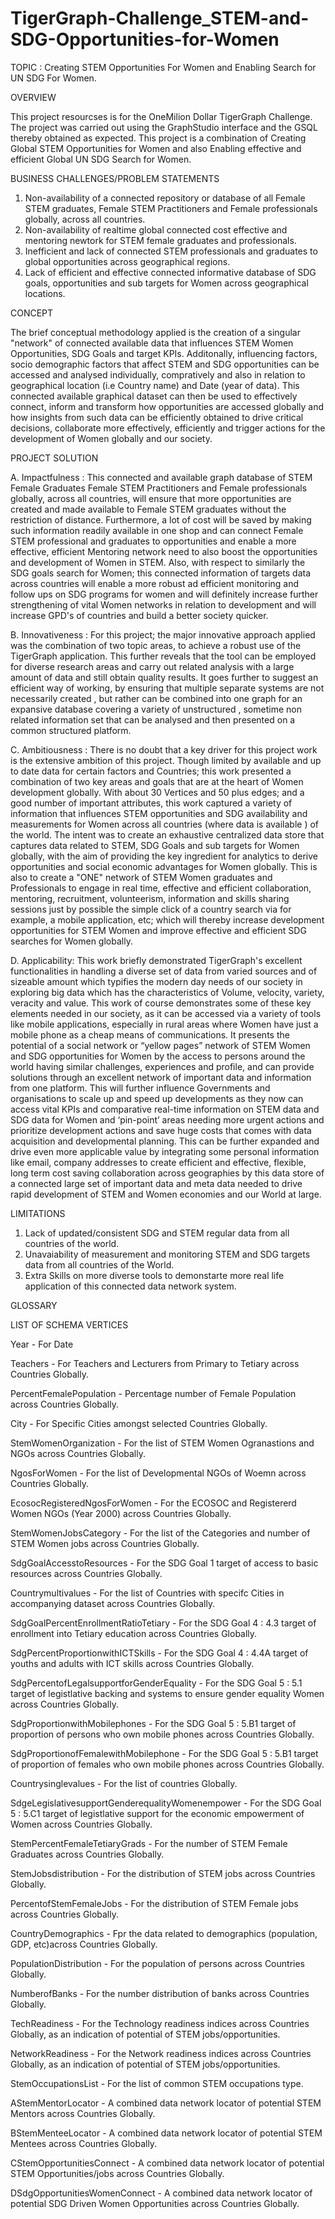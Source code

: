 # TigerGraph-Challenge_STEM-and-SDG-Opportunities-for-Women
TOPIC :   Creating STEM Opportunities For Women and Enabling Search for UN SDG For Women.




OVERVIEW

This project resourcses is for the OneMilion Dollar TigerGraph Challenge. The project was carried out using the GraphStudio interface and the GSQL thereby obtained as expected. This project is a combination of Creating Global STEM Opportunities for Women and also Enabling effective and efficient Global UN SDG Search for Women.



BUSINESS CHALLENGES/PROBLEM STATEMENTS

1. Non-availability of a connected repository or database of all Female STEM graduates, Female STEM Practitioners and Female professionals globally, across all countries.
2. Non-availability of realtime global connected cost effective and mentoring newtork for STEM female graduates and professionals.
3. Inefficient and lack of connected STEM professionals and graduates to global opportunities across geographical regions.
4. Lack of efficient and effective connected informative database of SDG goals, opportunities and sub targets for Women across geographical locations. 



CONCEPT

The brief conceptual methodology applied is the creation of a singular "network" of connected available data that influences STEM Women Opportunities, SDG Goals and target KPIs. Additonally, influencing factors, socio demographic factors that affect STEM and SDG opportunities can be accessed and analysed individually, compratively and also in relation to geographical location (i.e Country name) and Date (year of data). This connected available graphical dataset can then be used to effectively connect, inform and transform how opportunities are accessed globally and how insights from such data can be efficiently obtained to drive critical decisions, collaborate more effectively, efficiently and trigger actions for the development of Women globally and our society.



PROJECT SOLUTION

A.	Impactfulness :  This connected and available graph database of STEM Female Graduates Female STEM Practitioners and Female professionals globally, across all countries, will ensure that more opportunities are created and made available to Female STEM graduates without the restriction of distance. Furthermore, a lot of cost will be saved by making such information readily available in one shop and can connect Female STEM professional and graduates to opportunities and enable a more effective, efficient Mentoring network need to also boost the opportunities and development of Women in STEM. Also, with respect to similarly the SDG goals search for Women; this connected information of targets data across countries will enable a more robust ad efficient monitoring and follow ups on SDG programs for women and will definitely increase further strengthening of vital Women networks in relation to development and will increase GPD's of countries and build a better society quicker.

B.  Innovativeness : For this project; the major innovative approach applied was the combination of two topic areas, to achieve a robust use of the TigerGraph application. This further reveals that the tool can be employed for diverse research areas and carry out related analysis with a large amount of data and still obtain quality results. It goes further to suggest an efficient way of working, by ensuring that multiple separate systems are not necessarily created , but rather can be combined into one graph for an expansive database covering a variety of unstructured , sometime non related information set that can be analysed and then presented on a common structured platform.

C.	Ambitiousness : There is no doubt that a key driver for this project work is the extensive ambition of this project. Though limited by available and up to date data for certain factors and Countries; this work presented a combination of two key areas and goals that are at the heart of Women development globally. With about 30 Vertices and 50 plus edges; and a good number of important attributes, this work captured a variety of information that influences STEM opportunities and SDG availability and measurements for Women across all countries (where data is available ) of the world. The intent was to create an exhaustive centralized data store that captures data related to STEM, SDG Goals and sub targets for Women globally, with the aim of providing the key ingredient for analytics to derive opportunities and social economic advantages for Women globally. This is also to create a "ONE" network of STEM Women graduates and Professionals to engage in real time, effective and efficient collaboration, mentoring, recruitment, volunteerism, information and skills sharing sessions just by possible the simple click of a country search via for example, a mobile application, etc; which will thereby increase development opportunities for STEM Women and improve effective and efficient SDG searches for Women globally.

D. Applicability:  This work briefly demonstrated TigerGraph's excellent functionalities in handling a  diverse set of data from varied sources and of sizeable amount which typifies the modern day needs of our society in exploring big data which has the characteristics of Volume, velocity, variety, veracity and value. This work of course demonstrates some of these key elements needed in our society, as it can be accessed via a variety of tools like mobile applications, especially in rural areas where Women have just a mobile phone as a cheap means of communications. It presents the potential of a social network or “yellow pages” network of STEM Women and SDG opportunities for Women by the access to persons around the world having similar challenges, experiences and profile, and can provide solutions through an excellent network of important data and information from one platform. This will further influence Governments and organisations to scale up and speed up developments as they now can access vital KPIs and comparative real-time information on STEM data and SDG data for Women and ‘pin-point’ areas needing more urgent actions and prioritize development actions and save huge costs that comes with data acquisition and developmental planning. This can be further expanded and drive even more applicable value by integrating some personal information like email, company addresses to create efficient and effective, flexible, long term cost saving collaboration across geographies by this data store of a connected large set of important data and meta data needed to drive rapid development of STEM and Women economies and our World at large.



LIMITATIONS

1.  Lack of updated/consistent SDG and STEM regular data from all countries of the world.
2.  Unavaiability of measurement and monitoring STEM and SDG targets data from all countries of the World.
3.  Extra Skills on more diverse tools to demonstarte more real life application of this connected data network system.





GLOSSARY


LIST OF SCHEMA VERTICES


Year   -   For Date


Teachers  - For Teachers and Lecturers from Primary to Tetiary across Countries Globally.


PercentFemalePopulation - Percentage number of Female Population across Countries Globally.


City  - For Specific Cities amongst selected Countries Globally.


StemWomenOrganization  -  For the list of STEM Women Ogranastions and NGOs across Countries Globally.


NgosForWomen  - For the list of Developmental NGOs of Woemn across Countries Globally.


EcosocRegisteredNgosForWomen  - For the ECOSOC and Registererd Women NGOs (Year 2000) across Countries Globally.


StemWomenJobsCategory  -  For the list of the Categories and number of STEM Women  jobs across Countries Globally.


SdgGoalAccesstoResources  -  For the SDG Goal 1 target of access to basic resources across Countries Globally.


Countrymultivalues - For the list of Countries with specifc Cities in accompanying dataset across Countries Globally.


SdgGoalPercentEnrollmentRatioTetiary - For the SDG Goal 4 : 4.3 target of enrollment into Tetiary education across Countries Globally.


SdgPercentProportionwithICTSkills - For the SDG Goal 4 : 4.4A target of youths and adults with ICT skills across Countries Globally.


SdgPercentofLegalsupportforGenderEquality - For the SDG Goal 5 : 5.1 target of legistlative backing and systems to ensure gender equality Women across Countries Globally.


SdgProportionwithMobilephones - For the SDG Goal 5 : 5.B1 target of proportion of persons who own mobile phones across Countries Globally.


SdgProportionofFemalewithMobilephone - For the SDG Goal 5 : 5.B1 target of proportion of females who own mobile phones across Countries Globally.


Countrysinglevalues - For the list of countries Globally.


SdgeLegislativesupportGenderequalityWomenempower - For the SDG Goal 5 : 5.C1 target of legistlative support for the economic empowerment of Women across Countries Globally.


StemPercentFemaleTetiaryGrads - For the number of STEM Female Graduates across Countries Globally.


StemJobsdistribution - For the distribution of STEM jobs across Countries Globally.


PercentofStemFemaleJobs - For the distribution of STEM Female jobs across Countries Globally.


CountryDemographics - Fpr the data related to demographics (population, GDP, etc)across Countries Globally.


PopulationDistribution - For the population of persons across Countries Globally.


NumberofBanks - For the number distribution of banks across Countries Globally.


TechReadiness - For the Technology readiness indices across Countries Globally, as an indication of potential of STEM jobs/opportunities.


NetworkReadiness - For the Network readiness indices across Countries Globally, as an indication of potential of STEM jobs/opportunities.


StemOccupationsList - For the list of common STEM occupations type.


AStemMentorLocator - A combined data network locator of potential STEM Mentors across Countries Globally.


BStemMenteeLocator - A combined data network locator of potential STEM Mentees across Countries Globally.


CStemOpportunitiesConnect - A combined data network locator of potential STEM Opportunities/jobs across Countries Globally.


DSdgOpportunitiesWomenConnect - A combined data network locator of potential SDG Driven Women Opportunities across Countries Globally.
